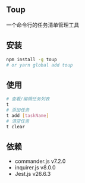 ## Toup

一个命令行的任务清单管理工具 

## 安装

```sh
npm install -g toup
# or yarn global add toup
```

## 使用

```sh
# 查看/编辑任务列表
t
# 添加任务
t add [taskName]
# 清空任务
t clear
```

## 依赖

- commander.js v7.2.0 
- inquirer.js v8.0.0
- Jest.js v26.6.3
